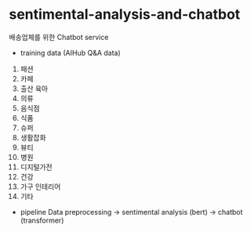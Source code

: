 # sentimental-analysis-and-chatbot
배송업체를 위한 Chatbot service

* training data (AIHub Q&A data)
1. 패션
2. 카페
3. 출산 육아
4. 의류
5. 음식점
6. 식품
7. 슈퍼
8. 생활잡화
9. 뷰티
10. 병원
11. 디지털가전
12. 건강
13. 가구 인테리어
14. 기타

* pipeline 
Data preprocessing -> sentimental analysis (bert) -> chatbot (transformer)
